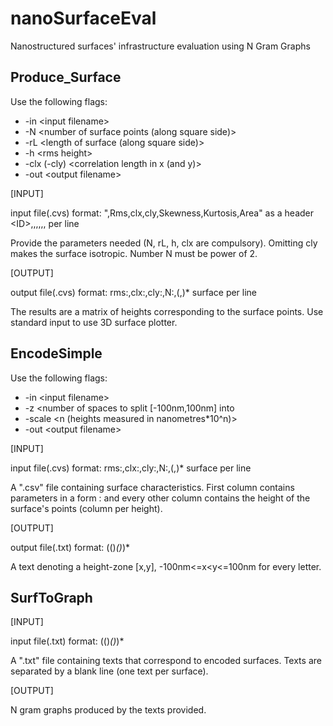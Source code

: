 # nanoSurfaceEval
Nanostructured surfaces' infrastructure evaluation using N Gram Graphs

## Produce_Surface

Use the following flags:

* -in \<input filename>
* -N \<number of surface points (along square side)>
* -rL \<length of surface (along square side)>
* -h \<rms height>
* -clx (-cly)  \<correlation length in x (and y)>
* -out \<output filename>

[INPUT]

input file(.cvs) format: \",Rms,clx,cly,Skewness,Kurtosis,Area" as a header 
                         \<ID>,<Rms>,<clx>,<cly>,<Skewness>,<Kurtosis>,<Area> per line

Provide the parameters needed (N, rL, h, clx are compulsory).
Omitting cly makes the surface isotropic.
Number N must be power of 2.

[OUTPUT]

output file(.cvs) format: rms:<value>,clx:<value>,cly:<value>,N:<value>,(<height>,)*<height> surface per line

The results are a matrix of heights corresponding to the surface points.
Use standard input to use 3D surface plotter.

## EncodeSimple

Use the following flags:

* -in \<input filename>
* -z \<number of spaces to split [-100nm,100nm] into
* -scale \<n (heights measured in nanometres*10^n)>
* -out \<output filename>

[INPUT]

input file(.cvs) format: rms:<value>,clx:<value>,cly:<value>,N:<value>,(<height>,)*<height> surface per line

A ".csv" file containing surface characteristics. First column contains parameters in a form <parameter>:<value> and every other column contains the height of the surface's points (column per height).

[OUTPUT]

output file(.txt) format: ((<letter>)*<blankline>(<letter>)*)*

A text denoting a height-zone [x,y], -100nm<=x<y<=100nm for every letter.

## SurfToGraph

[INPUT]

input file(.txt) format: ((<letter>)*<blankline>(<letter>)*)*

A ".txt" file containing texts that correspond to encoded surfaces. Texts are separated by a blank line (one text per surface).

[OUTPUT]

N gram graphs produced by the texts provided.
